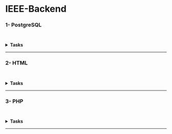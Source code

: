 # IEEE-Backend

### 1- PostgreSQL

``` ```<details><summary>**Tasks**</summary>
1- [Gym Mangment System](/PostgreSQL/gym%20management%20system)
``` ```<details><summary>Files</summary>
|Solutions|
|---|
|[clas table](/PostgreSQL/gym%20management%20system/class%20table.sql)|
|[equipment](/PostgreSQL/gym%20management%20system/equipment.sql)|
|[instructor](/PostgreSQL/gym%20management%20system/instructor%20table.sql)|
|[Main Database](/PostgreSQL/gym%20management%20system/The%20Database%20and%20member%20table.SQL)|
</details><br/>

2- [Research](/PostgreSQL/PostgreSQL.md)<br>
``` ```<details><summary>3- Tasks</summary>
``` ```<details><summary>**Task 2**</summary>

|Problems|Solutions|
|---|---|
|[Revising the Select Query I](https://www.hackerrank.com/challenges/revising-the-select-query/problem?isFullScreen=true)|[Revising the Select Query I](/PostgreSQL/Task-2/Revising%20the%20Select%20Query%20I.sql)|
|[Revising the Select Query II](https://www.hackerrank.com/challenges/revising-the-select-query-2/problem?isFullScreen=true)|[Revising the Select Query II](/PostgreSQL/Task-2/Revising%20the%20Select%20Query%20II.sql)|
|[Weather Observation Station 1](https://www.hackerrank.com/challenges/weather-observation-station-1/problem?isFullScreen=true)|[Weather Observation Station 1](/PostgreSQL/Task-2/Weather%20Observation%20Station%201.sql)|
|[Weather Observation Station 3](https://www.hackerrank.com/challenges/weather-observation-station-3/problem?isFullScreen=true)|[Weather Observation Station 3](/PostgreSQL/Task-2/Weather%20Observation%20Station%203.sql)|
|[Weather Observation Station 4](https://www.hackerrank.com/challenges/weather-observation-station-4/problem?isFullScreen=true)|[Weather Observation Station 4](/PostgreSQL/Task-2/Weather%20Observation%20Station%204.sql)|
|[Data Science Skills](https://datalemur.com/questions/matching-skills)|[Data Science Skills](/PostgreSQL/Task-2/Data%20Science%20Skills%20.sql)|
|[Unfinished Parts](https://datalemur.com/questions/tesla-unfinished-parts)|[Unfinished Parts](/PostgreSQL/Task-2/Unfinished%20Parts.sql)|

</details>

---

``` ```<details><summary>**Task 3**</summary>

|Problems|Solutions|
|---|---|
|[Higher Than 75 Marks](https://www.hackerrank.com/challenges/more-than-75-marks/problem?isFullScreen=true)|[Higher Than 75 Marks](/PostgreSQL/Task-3/Higher%20than%2075%20marks.sql)|
|[Employee Names](https://www.hackerrank.com/challenges/name-of-employees/problem?isFullScreen=true)|[Employee Names](/PostgreSQL/Task-3/Employee%20names.sql)|
|[Employee Salaries](https://www.hackerrank.com/challenges/salary-of-employees/problem?isFullScreen=true)|[Employee Salaries](/PostgreSQL/Task-3/Employee%20Salaries.sql)|
|[Japanese Cities' Attributes](https://www.hackerrank.com/challenges/japanese-cities-attributes/problem?isFullScreen=true)|[Japanese Cities' Attributes](/PostgreSQL/Task-3/Japanese%20Cities'%20Attributes.sql)|
|[Japanese Cities' Names](https://www.hackerrank.com/challenges/japanese-cities-name/problem?isFullScreen=true)|[Japanese Cities' Names](/PostgreSQL/Task-3/Japanese%20Cities’%20names.sql)|
|[Weather Observation Station 2](https://www.hackerrank.com/challenges/weather-observation-station-2/problem?isFullScreen=true)|[Weather Observation Station 2](/PostgreSQL/Task-3/Weather%20Observation%20Station%202.sql)|
|[Weather Observation Station 9](https://www.hackerrank.com/challenges/weather-observation-station-9/problem?isFullScreen=true)|[Weather Observation Station 9](/PostgreSQL/Task-3/Weather%20Observation%20Station%209.sql)|
|[Weather Observation Station 10](https://www.hackerrank.com/challenges/weather-observation-station-10/problem?isFullScreen=true)|[Weather Observation Station 10](/PostgreSQL/Task-3/Weather%20Observation%20Station%2010.sql)|
|[Weather Observation Station 12](https://www.hackerrank.com/challenges/weather-observation-station-12/problem?isFullScreen=true)|[Weather Observation Station 12](/PostgreSQL/Task-3/Weather%20Observation%20Station%2012.sql)|
|[Average Population](https://www.hackerrank.com/challenges/average-population/problem?isFullScreen=true)|[Average Population](/PostgreSQL/Task-3/Average%20Population.sql)|
|[Teams Power Users](https://datalemur.com/questions/teams-power-users)|[Teams Power Users](/PostgreSQL/Task-3/Teams%20Power%20Users.sql)|
|[CTR](https://datalemur.com/questions/click-through-rate)|[CTR](/PostgreSQL/Task-3/CTR.sql)|

</details>

---

``` ```<details><summary>**Task 4**</summary>

|Problems|Solutions|
|---|---|
|[Weather Observation Station 5](https://www.hackerrank.com/challenges/weather-observation-station-5/problem?isFullScreen=true)|[Weather Observation Station 5](/PostgreSQL/Task-4/Weather%20Observation%20Station%205.sql)|
|[Weather Observation Station 6](https://www.hackerrank.com/challenges/weather-observation-station-6/problem?isFullScreen=true)|[Weather Observation Station 6](/PostgreSQL/Task-4/Weather%20Observation%20Station%206.sql)|
|[Weather Observation Station 7](https://www.hackerrank.com/challenges/weather-observation-station-7/problem?isFullScreen=true)|[Weather Observation Station 7](/PostgreSQL/Task-4/Weather%20Observation%20Station%207.sql)|
|[Weather Observation Station 8](https://www.hackerrank.com/challenges/weather-observation-station-8/problem?isFullScreen=true)|[Weather Observation Station 8](/PostgreSQL/Task-4/Weather%20Observation%20Station%208.sql)|
|[Weather Observation Station 11](https://www.hackerrank.com/challenges/weather-observation-station-11/problem?isFullScreen=true)|[Weather Observation Station 11](/PostgreSQL/Task-4/Weather%20Observation%20Station%2011.sql)|
|[Weather Observation Station 13](https://www.hackerrank.com/challenges/weather-observation-station-13/problem?isFullScreen=true)|[Weather Observation Station 13](/PostgreSQL/Task-4/Weather%20Observation%20Station%2013.sql)|
|[Weather Observation Station 14](https://www.hackerrank.com/challenges/weather-observation-station-14/problem?isFullScreen=true)|[Weather Observation Station 14](/PostgreSQL/Task-4/Weather%20Observation%20Station%2014.sql)|
|[Weather Observation Station 15](https://www.hackerrank.com/challenges/weather-observation-station-15/problem?isFullScreen=true)|[Weather Observation Station 15](/PostgreSQL/Task-4/Weather%20Observation%20Station%2015.sql)|
|[The Report](https://www.hackerrank.com/challenges/the-report/problem?isFullScreen=true)|[The Report](/PostgreSQL/Task-4/The%20Report.sql)|
|[Type of Triangle](https://www.hackerrank.com/challenges/what-type-of-triangle/problem?isFullScreen=true)|[Type of Triangle](/PostgreSQL/Task-4/Type%20of%20Triangle.SQL)|
|[The PADS](https://www.hackerrank.com/challenges/the-pads/problem?isFullScreen=true)|[The PADS](/PostgreSQL/Task-4/The%20PADS.sql)|

 </details>

---

``` ```<details><summary>**Task 5**</summary>

|Problems|Solutions|
|---|---|
|[Ollivander's Inventory](https://www.hackerrank.com/challenges/harry-potter-and-wands/problem?isFullScreen=true)|[Ollivander's Inventory](/PostgreSQL/Task-5/Ollivander's%20Inventory.sql)|
|[New Companies](https://www.hackerrank.com/challenges/the-company/problem?isFullScreen=true)|[New Companies](/PostgreSQL/Task-5/New%20Companies.sql)|
|[Weather Observation Station 18](https://www.hackerrank.com/challenges/weather-observation-station-18/problem?isFullScreen=true)|[Weather Observation Station 18](/PostgreSQL/Task-5/Weather%20Observation%20Station%2018.sql)|
|[Weather Observation Station 19](https://www.hackerrank.com/challenges/weather-observation-station-19/problem?isFullScreen=true)|[Weather Observation Station 19](/PostgreSQL/Task-5/Weather%20Observation%20Station%2019.sql)|
|[Weather Observation Station 20](https://www.hackerrank.com/challenges/weather-observation-station-20/problem?isFullScreen=true)|[Weather Observation Station 20](/PostgreSQL/Task-5/Weather%20Observation%20Station%2020.sql)|
|[Placements](https://www.hackerrank.com/challenges/placements/problem?isFullScreen=true)|[Placements](/PostgreSQL/Task-5/Placements.sql)|
|[Symmetric Pairs](https://www.hackerrank.com/challenges/symmetric-pairs/problem?isFullScreen=true)|[Symmetric Pairs](/PostgreSQL/Task-5/Symmetric%20Pairs.sql)|
|[Interviews](https://www.hackerrank.com/challenges/interviews/problem?isFullScreen=true)|[Interviews](/PostgreSQL/Task-5/Interviews.sql)|

</details>
</details>
</details>


---
### 2- HTML
``` ```<details><summary>**Tasks**</summary>
- [Home Page](/HTML/index.html)
- [Registration Page](/HTML/Registration.html)
- [Research](/HTML/web.md)
</details>

---

### 3- PHP
``` ```<details><summary>**Tasks**</summary>
[Research](/PHP/PHP.md) <br/>
**Assignmemnts**

---
[First Assignment Questions](https://elzero.org/php-bootcamp-assignments-lesson-from-1-to-5/)
|Soultion|
|:---:|
|[First Assignment](/PHP/Assignments/Assignments-lessons-1-5/Assignment%201.php)|
|[Second Assignment](/PHP/Assignments/Assignments-lessons-1-5/Assignment%202.php)|
|[Third Assignment](/PHP/Assignments/Assignments-lessons-1-5/Assignment%203.php)|
|[Fourth Assignment](/PHP/Assignments/Assignments-lessons-1-5/Assignment%204.php)|
---
[Second Assignment Questions](https://elzero.org/php-bootcamp-assignments-lesson-from-6-to-12/)
|Soultion|
|:---:|
|[First Assignment](/PHP/Assignments/Assignments-lessons-6-12/Assignment%201.php)|
|[Second Assignment](/PHP/Assignments/Assignments-lessons-6-12/Assignment%202.php)|
|[Third Assignment](/PHP/Assignments/Assignments-lessons-6-12/Assignment%203.php)|
|[Fourth Assignment](/PHP/Assignments/Assignments-lessons-6-12/Assignment%204.php)|
|[Fifth Assignment](/PHP/Assignments/Assignments-lessons-6-12/Assignment%205.php)|
|[Sixth Assignment](/PHP/Assignments/Assignments-lessons-6-12/Assignment%206.php)|
|[Seventh Assignment](/PHP/Assignments/Assignments-lessons-6-12/Assignment%207.php)|
|[Eighth Assignment](/PHP/Assignments/Assignments-lessons-6-12/Assignment%208.php)|
---





</details>

---